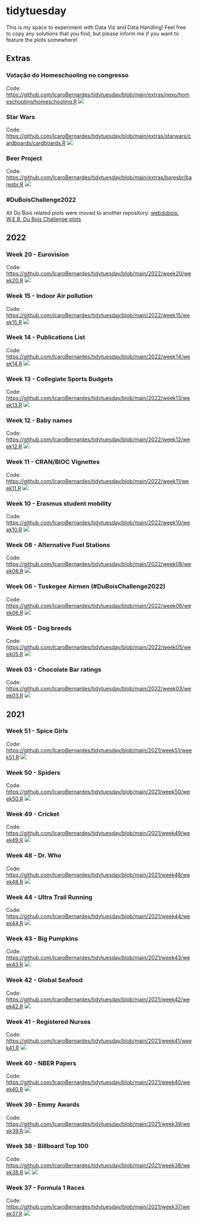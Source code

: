 # tidytuesday

This is my space to experiment with Data Viz and Data Handling! Feel free to copy any solutions that you find, but please inform me if you want to feature the plots somewhere!

## Extras
### Votação do Homeschooling no congresso
Code: https://github.com/IcaroBernardes/tidytuesday/blob/main/extras/nexo/homeschooling/homeschooling.R
![](https://github.com/IcaroBernardes/tidytuesday/blob/main/extras/nexo/homeschooling/homeschooling.png)

### Star Wars
Code: https://github.com/IcaroBernardes/tidytuesday/blob/main/extras/starwars/cardboards/cardboards.R
![](https://github.com/IcaroBernardes/tidytuesday/blob/main/extras/starwars/cardboards/cardboards.png)

### Beer Project
Code: https://github.com/IcaroBernardes/tidytuesday/blob/main/extras/baresbr/baresbr.R
![](https://github.com/IcaroBernardes/tidytuesday/blob/main/extras/baresbr/baresbr.png)

### #DuBoisChallenge2022
All Du Bois related plots were moved to another repository: [webdubois: W.E.B. Du Bois Challenge plots](https://github.com/IcaroBernardes/webdubois)

## 2022
### Week 20 - Eurovision
Code: https://github.com/IcaroBernardes/tidytuesday/blob/main/2022/week20/week20.R
![](https://github.com/IcaroBernardes/tidytuesday/blob/main/2022/week20/eurovision.png)

### Week 15 - Indoor Air pollution
Code: https://github.com/IcaroBernardes/tidytuesday/blob/main/2022/week15/week15.R
![](https://github.com/IcaroBernardes/tidytuesday/blob/main/2022/week15/pollution.png)

### Week 14 - Publications List
Code: https://github.com/IcaroBernardes/tidytuesday/blob/main/2022/week14/week14.R
![](https://github.com/IcaroBernardes/tidytuesday/blob/main/2022/week14/tree.png)

### Week 13 - Collegiate Sports Budgets
Code: https://github.com/IcaroBernardes/tidytuesday/blob/main/2022/week13/week13.R
![](https://github.com/IcaroBernardes/tidytuesday/blob/main/2022/week13/sports.png)

### Week 12 - Baby names
Code: https://github.com/IcaroBernardes/tidytuesday/blob/main/2022/week12/week12.R
![](https://github.com/IcaroBernardes/tidytuesday/blob/main/2022/week12/names.png)

### Week 11 - CRAN/BIOC Vignettes
Code: https://github.com/IcaroBernardes/tidytuesday/blob/main/2022/week11/week11.R
![](https://github.com/IcaroBernardes/tidytuesday/blob/main/2022/week11/vignettes.png)

### Week 10 - Erasmus student mobility
Code: https://github.com/IcaroBernardes/tidytuesday/blob/main/2022/week10/week10.R
![](https://github.com/IcaroBernardes/tidytuesday/blob/main/2022/week10/erasmus.png)

### Week 08 - Alternative Fuel Stations
Code: https://github.com/IcaroBernardes/tidytuesday/blob/main/2022/week08/week08.R
![](https://github.com/IcaroBernardes/tidytuesday/blob/main/2022/week08/fuels.png)

### Week 06 - Tuskegee Airmen (#DuBoisChallenge2022)
Code: https://github.com/IcaroBernardes/tidytuesday/blob/main/2022/week06/week06.R
![](https://github.com/IcaroBernardes/tidytuesday/blob/main/2022/week06/strikes.png)

### Week 05 - Dog breeds
Code: https://github.com/IcaroBernardes/tidytuesday/blob/main/2022/week05/week05.R
![](https://github.com/IcaroBernardes/tidytuesday/blob/main/2022/week05/traits.png)

### Week 03 - Chocolate Bar ratings
Code: https://github.com/IcaroBernardes/tidytuesday/blob/main/2022/week03/week03.R
![](https://github.com/IcaroBernardes/tidytuesday/blob/main/2022/week03/chocolate.png)

## 2021
### Week 51 - Spice Girls
Code: https://github.com/IcaroBernardes/tidytuesday/blob/main/2021/week51/week51.R
![](https://github.com/IcaroBernardes/tidytuesday/blob/main/2021/week51/spice.png)

### Week 50 - Spiders
Code: https://github.com/IcaroBernardes/tidytuesday/blob/main/2021/week50/week50.R
![](https://github.com/IcaroBernardes/tidytuesday/blob/main/2021/week50/webs.png)

### Week 49 - Cricket
Code: https://github.com/IcaroBernardes/tidytuesday/blob/main/2021/week49/week49.R
![](https://github.com/IcaroBernardes/tidytuesday/blob/main/2021/week49/cards.png)

### Week 48 - Dr. Who
Code: https://github.com/IcaroBernardes/tidytuesday/blob/main/2021/week48/week48.R
![](https://github.com/IcaroBernardes/tidytuesday/blob/main/2021/week48/tardis.png)

### Week 44 - Ultra Trail Running
Code: https://github.com/IcaroBernardes/tidytuesday/blob/main/2021/week44/week44.R
![](https://github.com/IcaroBernardes/tidytuesday/blob/main/2021/week44/pace.png)

### Week 43 - Big Pumpkins
Code: https://github.com/IcaroBernardes/tidytuesday/blob/main/2021/week43/week43.R
![](https://github.com/IcaroBernardes/tidytuesday/blob/main/2021/week43/pollinator.png)

### Week 42 - Global Seafood
Code: https://github.com/IcaroBernardes/tidytuesday/blob/main/2021/week42/week42.R
![](https://github.com/IcaroBernardes/tidytuesday/blob/main/2021/week42/waste.png)

### Week 41 - Registered Nurses
Code: https://github.com/IcaroBernardes/tidytuesday/blob/main/2021/week41/week41.R
![](https://github.com/IcaroBernardes/tidytuesday/blob/main/2021/week41/nurse.png)

### Week 40 - NBER Papers
Code: https://github.com/IcaroBernardes/tidytuesday/blob/main/2021/week40/week40.R
![](https://github.com/IcaroBernardes/tidytuesday/blob/main/2021/week40/buzzwords.png)

### Week 39 - Emmy Awards
Code: https://github.com/IcaroBernardes/tidytuesday/blob/main/2021/week39/week39.R
![](https://github.com/IcaroBernardes/tidytuesday/blob/main/2021/week39/showpendency.png)

### Week 38 - Billboard Top 100
Code: https://github.com/IcaroBernardes/tidytuesday/blob/main/2021/week38/week38.R
![](https://github.com/IcaroBernardes/tidytuesday/blob/main/2021/week38/loudness.png)
![](https://github.com/IcaroBernardes/tidytuesday/blob/main/2021/week38/christmas.png)

### Week 37 - Formula 1 Races
Code: https://github.com/IcaroBernardes/tidytuesday/blob/main/2021/week37/week37.R
![](https://github.com/IcaroBernardes/tidytuesday/blob/main/2021/week37/clocks.png)
